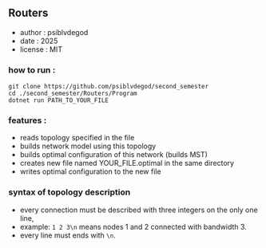 ## Routers
- author : psiblvdegod
- date : 2025
- license : MIT

### how to run :
```shell
git clone https://github.com/psiblvdegod/second_semester
cd ./second_semester/Routers/Program
dotnet run PATH_TO_YOUR_FILE
```

### features :
- reads topology specified in the file
- builds network model using this topology
- builds optimal configuration of this network (builds MST)
- creates new file named YOUR_FILE.optimal in the same directory 
- writes optimal configuration to the new file

### syntax of topology description
- every connection must be described with three integers on the only one line,
- example: `1 2 3\n` means nodes 1 and 2 connected with bandwidth 3.
- every line must ends with `\n`.
